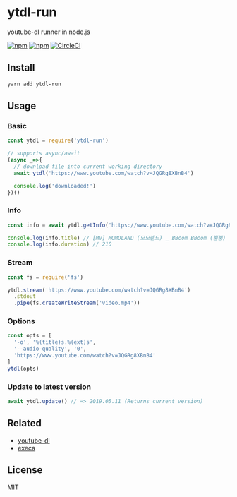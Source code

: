 # ytdl-run
youtube-dl runner in node.js

[![npm](https://img.shields.io/npm/v/ytdl-run.svg)](https://www.npmjs.com/package/ytdl-run)
[![npm](https://img.shields.io/npm/dt/ytdl-run.svg)](https://www.npmjs.com/package/ytdl-run)
[![CircleCI](https://circleci.com/gh/skt-t1-byungi/ytdl-run/tree/master.svg?style=shield)](https://circleci.com/gh/skt-t1-byungi/ytdl-run/tree/master)

## Install
``` sh
yarn add ytdl-run
```

## Usage

### Basic
```js
const ytdl = require('ytdl-run')

// supports async/await
(async _=>{
  // download file into current working directory
  await ytdl('https://www.youtube.com/watch?v=JQGRg8XBnB4')

  console.log('downloaded!')
})()
```

### Info
```js
const info = await ytdl.getInfo('https://www.youtube.com/watch?v=JQGRg8XBnB4')

console.log(info.title) // [MV] MOMOLAND (모모랜드) _ BBoom BBoom (뿜뿜)
console.log(info.duration) // 210
```

### Stream
```js
const fs = require('fs')

ytdl.stream('https://www.youtube.com/watch?v=JQGRg8XBnB4')
  .stdout
  .pipe(fs.createWriteStream('video.mp4'))
```

### Options
```js
const opts = [
  '-o', '%(title)s.%(ext)s',
  '--audio-quality', '0',
  'https://www.youtube.com/watch?v=JQGRg8XBnB4'
]
ytdl(opts)
```

### Update to latest version
```js
await ytdl.update() // => 2019.05.11 (Returns current version)
```

## Related
- [youtube-dl](https://rg3.github.io/youtube-dl/)
- [execa](https://github.com/sindresorhus/execa)

## License
MIT
